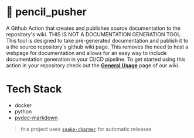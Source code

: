 # 📝 pencil_pusher
A Github Action that creates and publishes source documentation to the repository's wiki. THIS IS NOT A DOCUMENTATION GENERATION TOOL. This tool is designed to take pre-generated documentation and publish it to a the source repository's github wiki page. This removes the need to host a webpage for documentation and allows for an easy way to include documentation generation in your CI/CD pipeline. To get started using this action in your repository check out the **[General Usage](https://github.com/stephend017/pencil-pusher/wiki/General-Usage)** page of our wiki. 

# Tech Stack
- docker
- python
- [pydoc-markdown](https://pydoc-markdown.readthedocs.io/en/latest/)

> this project uses [`snake-charmer`](https://github.com/stephend017/snake-charmer) for automatic releases
